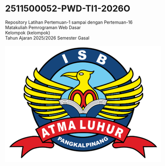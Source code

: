 # 2511500052-PWD-TI1-2026O
Repository Latihan Pertemuan-1 sampai dengan Pertemuan-16<br>
Matakuliah Pemrograman Web Dasar<br>
Kelompok {kelompok}<br>
Tahun Ajaran 2025/2026
Semester Gasal<br><br>
![Logo ISBAL](logoisbal.png)
